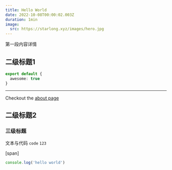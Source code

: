 ```yaml
---
title: Hello World
date: 2022-10-08T00:00:02.003Z
duration: 1min
image:
  src: https://starlong.xyz/images/hero.jpg
---
```


第一段内容详情


## 二级标题1

```ts
export default {
  awesome: true
}
```

<hr />

Checkout the [about page](/posts/about)

## 二级标题2

### 三级标题

文本与代码 `code` `123`

[span]


```js
console.log('hello world')
```